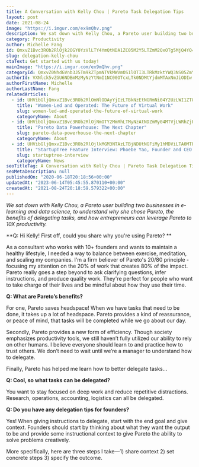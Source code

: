 ```yaml
---
title: A Conversation with Kelly Chou | Pareto Task Delegation Tips
layout: post
date: 2021-08-24
image: "https://i.imgur.com/ex9mQhv.png"
description: We sat down with Kelly Chou, a Pareto user building two businesses in e-learning and data science, to understand why she chose Pareto, the benefits of delegating tasks, and how entrepreneurs can leverage Pareto to 10X productivity.
category: Productivity
author: Michelle Fang
id: QmxvZ1Bvc3ROb2RlOjk2OGY0YzVlLTY4YmQtNDA1ZC05M2Y5LTZmM2QxOTg5MjQ4YQ==
slug: delegation-kelly-chou
ctaText: Get started with us today!
mainImage: "https://i.imgur.com/ex9mQhv.png"
categoryId: QmxvZ0NhdGVnb3J5Tm9kZTpmNTVkMWVmOS1lOTI3LTRkMzktYWQ3NS05ZmYxMTk4NjUzMzI=
authorId: VXNlck5vZGU6NDBmMzMyNzYtNmI1NC00OTcxLTk0NDMtYjdmMTAxNmJiODIw
authorFirstName: Michelle
authorLastName: Fang
relatedArticles:
  - id: UHVibGljQmxvZ1Bvc3ROb2RlOmNlODAyYjIzLTBkNzEtNGRmNi04Y2UzLWI1ZTQ4NTFiNWVmYg==
    title: "Women-Led and Operated: The Future of Virtual Work"
    slug: women-led-and-operated-the-future-of-virtual-work
    categoryName: About
  - id: UHVibGljQmxvZ1Bvc3ROb2RlOjNmOTY2MmRhLTMyNzAtNDZmMy04MTVjLWRhZjFlYjk4Y2Y2NA==
    title: "Pareto Data Powerhouse: The Next Chapter"
    slug: pareto-data-powerhouse-the-next-chapter
    categoryName: About
  - id: UHVibGljQmxvZ1Bvc3ROb2RlOjlkMGM3NTAzLTBjNDUtNGFiMy1hMDViLTA0MTFiN2YzZTViNw==
    title: "StartupTree Feature Interview: Phoebe Yao, Founder and CEO at Pareto"
    slug: startuptree-interview
    categoryName: News
seoTitleTag: A Conversation with Kelly Chou | Pareto Task Delegation Tips
seoMetaDescription: null
publishedOn: "2020-06-18T20:18:56+00:00"
updatedAt: "2023-06-14T05:45:55.870110+00:00"
createdAt: "2021-08-24T20:18:59.579322+00:00"
---
```

*We sat down with Kelly Chou, a Pareto user building two businesses in e-learning and data science, to understand why she chose Pareto, the benefits of delegating tasks, and how entrepreneurs can leverage Pareto to 10X productivity.*

**Q: Hi Kelly! First off, could you share why you're using Pareto? **

As a consultant who works with 10+ founders and wants to maintain a healthy lifestyle, I needed a way to balance between exercise, meditation, and scaling my companies. I'm a firm believer of Pareto's 20/80 principle - focusing my attention on the 20% of work that creates 80% of the impact. Pareto really goes a step beyond to ask clarifying questions, infer instructions, and produce quality work. They're perfect for people who want to take charge of their lives and be mindful about how they use their time.

**Q: What are Pareto’s benefits?**

For one, Pareto saves headspace! When we have tasks that need to be done, it takes up a lot of headspace. Pareto provides a kind of reassurance, or peace of mind, that tasks will be completed while we go about our day. 

Secondly, Pareto provides a new form of efficiency. Though society emphasizes productivity tools, we still haven’t fully utilized our ability to rely on other humans. I believe everyone should learn to and practice how to trust others. We don’t need to wait until we’re a manager to understand how to delegate. 

Finally, Pareto has helped me learn how to better delegate tasks...

**Q: Cool, so what tasks can be delegated?**

You want to stay focused on deep work and reduce repetitive distractions. Research, operations, accounting, logistics can all be delegated.

**Q: Do you have any delegation tips for founders?**

Yes! When giving instructions to delegate, start with the end goal and give context. Founders should start by thinking about what they want the output to be and provide some instructional context to give Pareto the ability to solve problems creatively. 

More specifically, here are three steps I take—1) share context 2) set concrete steps 3) specify the outcome.